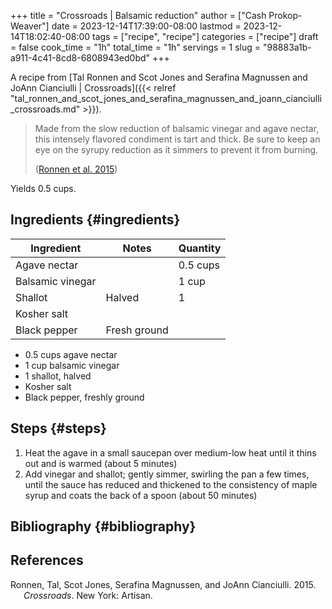 +++
title = "Crossroads | Balsamic reduction"
author = ["Cash Prokop-Weaver"]
date = 2023-12-14T17:39:00-08:00
lastmod = 2023-12-14T18:02:40-08:00
tags = ["recipe", "recipe"]
categories = ["recipe"]
draft = false
cook_time = "1h"
total_time = "1h"
servings = 1
slug = "98883a1b-a911-4c41-8cd8-6808943ed0bd"
+++

A recipe from [Tal Ronnen and Scot Jones and Serafina Magnussen and JoAnn Cianciulli | Crossroads]({{< relref "tal_ronnen_and_scot_jones_and_serafina_magnussen_and_joann_cianciulli_crossroads.md" >}}).

> Made from the slow reduction of balsamic vinegar and agave nectar, this intensely flavored condiment is tart and thick. Be sure to keep an eye on the syrupy reduction as it simmers to prevent it from burning.
>
> (<a href="#citeproc_bib_item_1">Ronnen et al. 2015</a>)

Yields 0.5 cups.


## Ingredients {#ingredients}

<div class="ingredients">

| Ingredient       | Notes        | Quantity |
|------------------|--------------|----------|
| Agave nectar     |              | 0.5 cups |
| Balsamic vinegar |              | 1 cup    |
| Shallot          | Halved       | 1        |
| Kosher salt      |              |          |
| Black pepper     | Fresh ground |          |

-   0.5 cups agave nectar
-   1 cup balsamic vinegar
-   1 shallot, halved
-   Kosher salt
-   Black pepper, freshly ground

</div>


## Steps {#steps}

1.  Heat the agave in a small saucepan over medium-low heat until it thins out and is warmed (about 5 minutes)
2.  Add vinegar and shallot; gently simmer, swirling the pan a few times, until the sauce has reduced and thickened to the consistency of maple syrup and coats the back of a spoon (about 50 minutes)


## Bibliography {#bibliography}

## References

<style>.csl-entry{text-indent: -1.5em; margin-left: 1.5em;}</style><div class="csl-bib-body">
  <div class="csl-entry"><a id="citeproc_bib_item_1"></a>Ronnen, Tal, Scot Jones, Serafina Magnussen, and JoAnn Cianciulli. 2015. <i>Crossroads</i>. New York: Artisan.</div>
</div>
